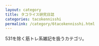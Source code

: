 ```yaml
---
layout: category
title: タコライス研究日誌
categories: tacokennisshi
permalink: /category/6tacokennisshi.html
---
```

531を除く筋トレ系雑記を扱うカテゴリ。
